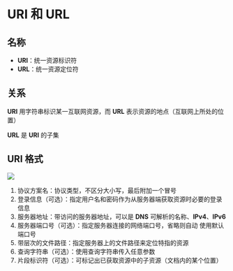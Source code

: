 # URI 和 URL

## 名称

- **URI**：统一资源标识符
- **URL**：统一资源定位符

## 关系

**URI** 用字符串标识某一互联网资源，而 **URL** 表示资源的地点（互联网上所处的位置）

**URL** 是 **URI** 的子集

## URI 格式

![](https://cdn.jsdelivr.net/gh/kingmusi/blogImages/img/202204111919321.png)

1. 协议方案名：协议类型，不区分大小写，最后附加一个冒号
2. 登录信息（可选）：指定用户名和密码作为从服务器端获取资源时必要的登录信息
3. 服务器地址：带访问的服务器地址，可以是 **DNS** 可解析的名称、**IPv4**、**IPv6**
4. 服务器端口号（可选）：指定服务器连接的网络端口号，省略则自动 使用默认端口号
5. 带层次的文件路径：指定服务器上的文件路径来定位特指的资源
6. 查询字符串（可选）：使用查询字符串传入任意参数
7. 片段标识符（可选）：可标记出已获取资源中的子资源（文档内的某个位置）